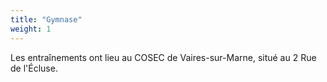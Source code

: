 ```yaml
---
title: "Gymnase"
weight: 1
---
```


Les entraînements ont lieu au COSEC de Vaires-sur-Marne, situé au 2 Rue de l'Écluse.
